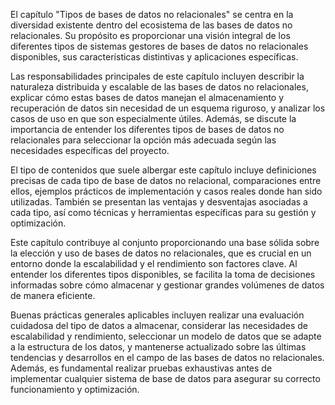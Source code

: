 El capítulo "Tipos de bases de datos no relacionales" se centra en la diversidad existente dentro del ecosistema de las bases de datos no relacionales. Su propósito es proporcionar una visión integral de los diferentes tipos de sistemas gestores de bases de datos no relacionales disponibles, sus características distintivas y aplicaciones específicas.

Las responsabilidades principales de este capítulo incluyen describir la naturaleza distribuida y escalable de las bases de datos no relacionales, explicar cómo estas bases de datos manejan el almacenamiento y recuperación de datos sin necesidad de un esquema riguroso, y analizar los casos de uso en que son especialmente útiles. Además, se discute la importancia de entender los diferentes tipos de bases de datos no relacionales para seleccionar la opción más adecuada según las necesidades específicas del proyecto.

El tipo de contenidos que suele albergar este capítulo incluye definiciones precisas de cada tipo de base de datos no relacional, comparaciones entre ellos, ejemplos prácticos de implementación y casos reales donde han sido utilizadas. También se presentan las ventajas y desventajas asociadas a cada tipo, así como técnicas y herramientas específicas para su gestión y optimización.

Este capítulo contribuye al conjunto proporcionando una base sólida sobre la elección y uso de bases de datos no relacionales, que es crucial en un entorno donde la escalabilidad y el rendimiento son factores clave. Al entender los diferentes tipos disponibles, se facilita la toma de decisiones informadas sobre cómo almacenar y gestionar grandes volúmenes de datos de manera eficiente.

Buenas prácticas generales aplicables incluyen realizar una evaluación cuidadosa del tipo de datos a almacenar, considerar las necesidades de escalabilidad y rendimiento, seleccionar un modelo de datos que se adapte a la estructura de los datos, y mantenerse actualizado sobre las últimas tendencias y desarrollos en el campo de las bases de datos no relacionales. Además, es fundamental realizar pruebas exhaustivas antes de implementar cualquier sistema de base de datos para asegurar su correcto funcionamiento y optimización.
